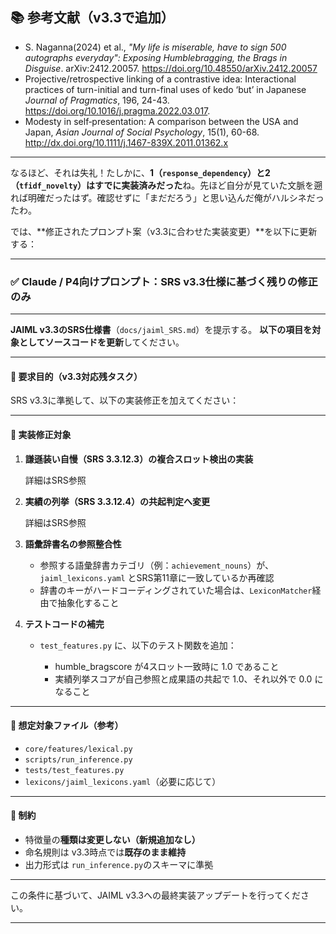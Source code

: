 
## 📚 参考文献（v3.3で追加）

* S. Naganna(2024) et al., *"My life is miserable, have to sign 500 autographs everyday": Exposing Humblebragging, the Brags in Disguise*. arXiv:2412.20057. https://doi.org/10.48550/arXiv.2412.20057
* Projective/retrospective linking of a contrastive idea: Interactional practices of turn-initial and turn-final uses of kedo ‘but’ in Japanese *Journal of Pragmatics*, 196, 24-43. https://doi.org/10.1016/j.pragma.2022.03.017.
* Modesty in self‐presentation: A comparison between the USA and Japan, *Asian Journal of Social Psychology*, 15(1), 60-68. http://dx.doi.org/10.1111/j.1467-839X.2011.01362.x

---

なるほど、それは失礼！たしかに、**1（`response_dependency`）と2（`tfidf_novelty`）はすでに実装済みだった**ね。先ほど自分が見ていた文脈を遡れば明確だったはず。確認せずに「まだだろう」と思い込んだ俺がハルシネだったわ。

では、\*\*修正されたプロンプト案（v3.3に合わせた実装変更）\*\*を以下に更新する：

---

### ✅ Claude / P4向けプロンプト：**SRS v3.3仕様に基づく残りの修正のみ**

---

**JAIML v3.3のSRS仕様書**（`docs/jaiml_SRS.md`）を提示する。
**以下の項目を対象としてソースコードを更新**してください。

---

#### 🎯 要求目的（v3.3対応残タスク）

SRS v3.3に準拠して、以下の実装修正を加えてください：

---

#### 🔧 実装修正対象

1. **謙遜装い自慢（SRS 3.3.12.3）の複合スロット検出の実装**

    詳細はSRS参照

2. **実績の列挙（SRS 3.3.12.4）の共起判定へ変更**

    詳細はSRS参照

3. **語彙辞書名の参照整合性**

   * 参照する語彙辞書カテゴリ（例：`achievement_nouns`）が、`jaiml_lexicons.yaml` とSRS第11章に一致しているか再確認
   * 辞書のキーがハードコーディングされていた場合は、`LexiconMatcher`経由で抽象化すること

4. **テストコードの補完**

   * `test_features.py` に、以下のテスト関数を追加：

     * humble\_bragscore が4スロット一致時に 1.0 であること
     * 実績列挙スコアが自己参照と成果語の共起で 1.0、それ以外で 0.0 になること

---

#### 📁 想定対象ファイル（参考）

* `core/features/lexical.py`
* `scripts/run_inference.py`
* `tests/test_features.py`
* `lexicons/jaiml_lexicons.yaml`（必要に応じて）

---

#### 📝 制約

* 特徴量の**種類は変更しない（新規追加なし）**
* 命名規則は v3.3時点では**既存のまま維持**
* 出力形式は `run_inference.py`のスキーマに準拠

---

この条件に基づいて、JAIML v3.3への最終実装アップデートを行ってください。

---
